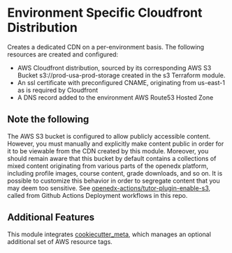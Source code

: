 # Environment Specific Cloudfront Distribution

Creates a dedicated CDN on a per-environment basis. The following resources are created and configured:

- AWS Cloudfront distribution, sourced by its corresponding AWS S3 Bucket s3://prod-usa-prod-storage created in the s3 Terraform module.
- An ssl certificate with preconfigured CNAME, originating from us-east-1 as is required by Cloudfront
- A DNS record added to the environment AWS Route53 Hosted Zone

## Note the following

The AWS S3 bucket is configured to allow publicly accessible content. However, you must manually and explicitly make content public in order for it to be viewable from the CDN created by this module. Moreover, you should remain aware that this bucket by default contains a collections of mixed content originating from various parts of the openedx platform, including profile images, course content, grade downloads, and so on. It is possible to customize this behavior in order to segregate content that you may deem too sensitive. See [openedx-actions/tutor-plugin-enable-s3](https://github.com/openedx-actions/tutor-plugin-enable-s3), called from Github Actions Deployment workflows in this repo.

## Additional Features

This module integrates [cookiecutter_meta](../../../common/cookiecutter_meta/README.md), which manages an optional additional set of AWS resource tags.
